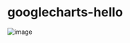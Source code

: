 # googlecharts-hello

![image](https://user-images.githubusercontent.com/6479063/55321526-d5d71580-54b4-11e9-85e6-1152e3eb67ed.png)
